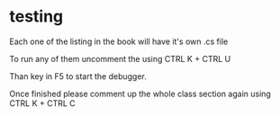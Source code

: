 # testing
Each one of the listing in the book will have it's own .cs file

To run any of them uncomment the using CTRL K + CTRL U

Than key in F5 to start the debugger.

Once finished please comment up the whole class section again
using CTRL K + CTRL C